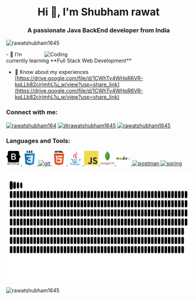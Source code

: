 <h1 align="center">Hi 👋, I'm Shubham rawat</h1>
<h3 align="center">A passionate Java BackEnd developer from India</h3>

<p align="left"> <img src="https://komarev.com/ghpvc/?username=rawatshubham1645&label=Profile%20views&color=0e75b6&style=flat" alt="rawatshubham1645" /> </p>
<img align="right" alt="Coding" width="400" src="https://media1.giphy.com/media/FPbnShq1h1IS5FQyPD/200w.webp?cid=ecf05e475yamq2e6ffo5pvtg0u0h8n5d805u1r296mckmnlp&rid=200w.webp&ct=g">
- 🌱 I’m currently learning **Full Stack Web Development**

- 📄 Know about my experiences [https://drive.google.com/file/d/1CWhTv4WHpR6VR-kqLLb82cjrjmhL1u_w/view?usp=share_link](https://drive.google.com/file/d/1CWhTv4WHpR6VR-kqLLb82cjrjmhL1u_w/view?usp=share_link)

<h3 align="left">Connect with me:</h3>
<p align="left">
<a href="https://instagram.com/rawatshubham164" target="blank"><img align="center" src="https://raw.githubusercontent.com/rahuldkjain/github-profile-readme-generator/master/src/images/icons/Social/instagram.svg" alt="rawatshubham164" height="30" width="40" /></a>
<a href="https://www.hackerrank.com/@rawatshubham1645" target="blank"><img align="center" src="https://raw.githubusercontent.com/rahuldkjain/github-profile-readme-generator/master/src/images/icons/Social/hackerrank.svg" alt="@rawatshubham1645" height="30" width="40" /></a>
<a href="https://www.leetcode.com/rawatshubham1645" target="blank"><img align="center" src="https://raw.githubusercontent.com/rahuldkjain/github-profile-readme-generator/master/src/images/icons/Social/leet-code.svg" alt="rawatshubham1645" height="30" width="40" /></a>
</p>

<h3 align="left">Languages and Tools:</h3>
<p align="left"> <a href="https://getbootstrap.com" target="_blank" rel="noreferrer"> <img src="https://raw.githubusercontent.com/devicons/devicon/master/icons/bootstrap/bootstrap-plain-wordmark.svg" alt="bootstrap" width="40" height="40"/> </a> <a href="https://www.w3schools.com/css/" target="_blank" rel="noreferrer"> <img src="https://raw.githubusercontent.com/devicons/devicon/master/icons/css3/css3-original-wordmark.svg" alt="css3" width="40" height="40"/> </a> <a href="https://git-scm.com/" target="_blank" rel="noreferrer"> <img src="https://www.vectorlogo.zone/logos/git-scm/git-scm-icon.svg" alt="git" width="40" height="40"/> </a> <a href="https://www.w3.org/html/" target="_blank" rel="noreferrer"> <img src="https://raw.githubusercontent.com/devicons/devicon/master/icons/html5/html5-original-wordmark.svg" alt="html5" width="40" height="40"/> </a> <a href="https://www.java.com" target="_blank" rel="noreferrer"> <img src="https://raw.githubusercontent.com/devicons/devicon/master/icons/java/java-original.svg" alt="java" width="40" height="40"/> </a> <a href="https://developer.mozilla.org/en-US/docs/Web/JavaScript" target="_blank" rel="noreferrer"> <img src="https://raw.githubusercontent.com/devicons/devicon/master/icons/javascript/javascript-original.svg" alt="javascript" width="40" height="40"/> </a> <a href="https://www.mongodb.com/" target="_blank" rel="noreferrer"> <img src="https://raw.githubusercontent.com/devicons/devicon/master/icons/mongodb/mongodb-original-wordmark.svg" alt="mongodb" width="40" height="40"/> </a> <a href="https://nodejs.org" target="_blank" rel="noreferrer"> <img src="https://raw.githubusercontent.com/devicons/devicon/master/icons/nodejs/nodejs-original-wordmark.svg" alt="nodejs" width="40" height="40"/> </a> <a href="https://postman.com" target="_blank" rel="noreferrer"> <img src="https://www.vectorlogo.zone/logos/getpostman/getpostman-icon.svg" alt="postman" width="40" height="40"/> </a> <a href="https://spring.io/" target="_blank" rel="noreferrer"> <img src="https://www.vectorlogo.zone/logos/springio/springio-icon.svg" alt="spring" width="40" height="40"/> </a> </p>


 <p><img align="center" src="https://raw.githubusercontent.com/AkshatRastogi-1nC0re/AkshatRastogi-1nC0re/output/github-contribution-grid-snake-sissa-white.svg#gh-all-mode" alt="jayeshthakare98" height="300" width="100%"/></p>
<p><img align="center" src="https://github-readme-streak-stats.herokuapp.com/?user=rawatshubham1645&" alt="rawatshubham1645" /></p>
